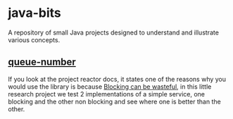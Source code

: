 # java-bits

A repository of small Java projects designed to understand and illustrate various concepts.

## [queue-number](./queue-number/README.md)

If you look at the project reactor docs, it states one of the reasons why you would use the library is because [Blocking can be wasteful](https://projectreactor.io/docs/core/release/reference/#_blocking_can_be_wasteful), in this little research project we test 2 implementations of a simple service, one blocking and the other non blocking and see where one is better than the other.
